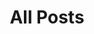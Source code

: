 ---
title: "All Posts"
layout: "archives"
url: "/archives/"
summary: archives
searchHidden: true 
---